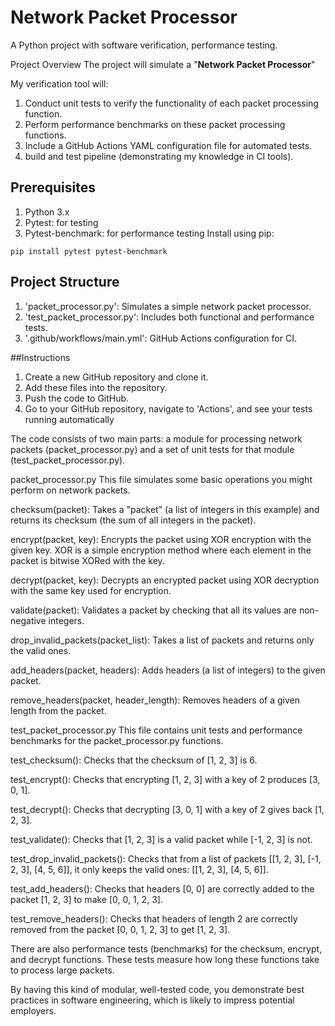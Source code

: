 # Network Packet Processor
A Python project with software verification, performance testing.

Project Overview
The project will simulate a "**Network Packet Processor**"

My verification tool will:
1. Conduct unit tests to verify the functionality of each packet processing function.
2. Perform performance benchmarks on these packet processing functions.
3. Include a GitHub Actions YAML configuration file for automated tests.
4. build and test pipeline (demonstrating my knowledge in CI tools).


## Prerequisites
1. Python 3.x
2. Pytest: for testing
3. Pytest-benchmark: for performance testing
Install using pip:
```
pip install pytest pytest-benchmark
```

## Project Structure
1. 'packet_processor.py': Simulates a simple network packet processor.
2. 'test_packet_processor.py': Includes both functional and performance tests.
3. '.github/workflows/main.yml': GitHub Actions configuration for CI.


##Instructions
1. Create a new GitHub repository and clone it.
2. Add these files into the repository.
3. Push the code to GitHub.
4. Go to your GitHub repository, navigate to 'Actions', and see your tests running automatically


The code consists of two main parts: a module for processing network packets (packet_processor.py) and a set of unit tests for that module (test_packet_processor.py).

packet_processor.py
This file simulates some basic operations you might perform on network packets.

checksum(packet): Takes a "packet" (a list of integers in this example) and returns its checksum (the sum of all integers in the packet).

encrypt(packet, key): Encrypts the packet using XOR encryption with the given key. XOR is a simple encryption method where each element in the packet is bitwise XORed with the key.

decrypt(packet, key): Decrypts an encrypted packet using XOR decryption with the same key used for encryption.

validate(packet): Validates a packet by checking that all its values are non-negative integers.

drop_invalid_packets(packet_list): Takes a list of packets and returns only the valid ones.

add_headers(packet, headers): Adds headers (a list of integers) to the given packet.

remove_headers(packet, header_length): Removes headers of a given length from the packet.

test_packet_processor.py
This file contains unit tests and performance benchmarks for the packet_processor.py functions.

test_checksum(): Checks that the checksum of [1, 2, 3] is 6.

test_encrypt(): Checks that encrypting [1, 2, 3] with a key of 2 produces [3, 0, 1].

test_decrypt(): Checks that decrypting [3, 0, 1] with a key of 2 gives back [1, 2, 3].

test_validate(): Checks that [1, 2, 3] is a valid packet while [-1, 2, 3] is not.

test_drop_invalid_packets(): Checks that from a list of packets [[1, 2, 3], [-1, 2, 3], [4, 5, 6]], it only keeps the valid ones: [[1, 2, 3], [4, 5, 6]].

test_add_headers(): Checks that headers [0, 0] are correctly added to the packet [1, 2, 3] to make [0, 0, 1, 2, 3].

test_remove_headers(): Checks that headers of length 2 are correctly removed from the packet [0, 0, 1, 2, 3] to get [1, 2, 3].

There are also performance tests (benchmarks) for the checksum, encrypt, and decrypt functions. These tests measure how long these functions take to process large packets.

By having this kind of modular, well-tested code, you demonstrate best practices in software engineering, which is likely to impress potential employers.
